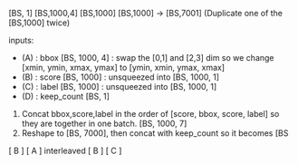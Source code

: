 [BS, 1] [BS,1000,4] [BS,1000] [BS,1000] -> [BS,7001] (Duplicate one of the [BS,1000] twice)


inputs:
  * (A) : bbox       [BS, 1000, 4] : swap the [0,1] and [2,3] dim so we change [xmin, ymin, xmax, ymax] to [ymin, xmin, ymax, xmax]
  * (B) : score      [BS, 1000]    : unsqueezed into [BS, 1000, 1]
  * (C) : label      [BS, 1000]    : unsqueezed into [BS, 1000, 1]
  * (D) : keep_count [BS, 1]

1. Concat bbox,score,label in the order of [score, bbox, score, label] so they are together in one batch. [BS, 1000, 7]
2. Reshape to [BS, 7000], then concat with keep_count so it becomes [BS

 [ B ] 
 [ A ] interleaved
 [ B ]
 [ C ]
